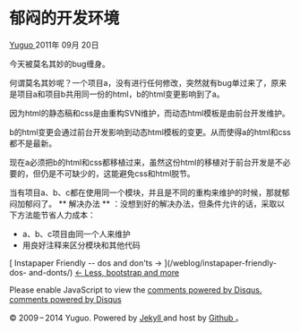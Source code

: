 #  郁闷的开发环境

[ Yuguo ](http://yuguo.us) 2011年 09月 20日

今天被莫名其妙的bug缠身。

何谓莫名其妙呢？一个项目a，没有进行任何修改，突然就有bug单过来了，原来是项目a和项目b共用同一份的html，b的html变更影响到了a。

因为html的静态稿和css是由重构SVN维护，而动态html模板是由前台开发维护。

b的html变更会通过前台开发影响到动态html模板的变更。从而使得a的html和css都不是最新。

现在a必须把b的html和css都移植过来，虽然这份html的移植对于前台开发是不必要的，但仍是不可缺少的，这能避免css和html脱节。

当有项目a、b、c都在使用同一个模块，并且是不同的重构来维护的时候，那就郁闷加郁闷了。 ** 解决办法 **
：没想到好的解决办法，但条件允许的话，采取以下方法能节省人力成本：

  * a、b、c项目由同一个人来维护 
  * 用良好注释来区分模块和其他代码 

[ Instapaper Friendly -- dos and don'ts → ](/weblog/instapaper-friendly-dos-
and-donts/) [ ← Less, bootstrap and more ](/weblog/less-bootstrap-and-more/)

Please enable JavaScript to view the [ comments powered by Disqus.
](http://disqus.com/?ref_noscript) [ comments powered by  Disqus
](http://disqus.com)

© 2009 – 2014 Yuguo. Powered by [ Jekyll ](https://github.com/mojombo/jekyll)
and host by [ Github ](https://github.com/yuguo) 。

